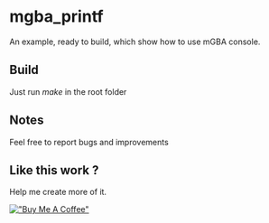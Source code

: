 # mgba_printf

An example, ready to build, which show how to use mGBA console.

## Build

Just run *make* in the root folder

## Notes

Feel free to report bugs and improvements

## Like this work ? 

Help me create more of it.

[!["Buy Me A Coffee"](https://www.buymeacoffee.com/assets/img/custom_images/orange_img.png)](https://www.buymeacoffee.com/n67094)
